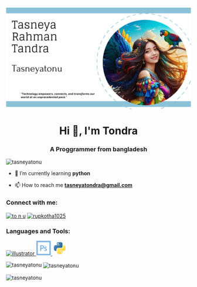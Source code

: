 ![logo](https://github.com/tasneyatonu/tasneyatonu/blob/main/2.png)
<h1 align="center">Hi 👋, I'm Tondra</h1>
<h3 align="center">A Proggrammer from bangladesh</h3>

<p align="left"> <img src="https://komarev.com/ghpvc/?username=tasneyatonu&label=Profile%20views&color=0e75b6&style=flat" alt="tasneyatonu" /> </p>

- 🌱 I’m currently learning **python**

- 📫 How to reach me **tasneyatondra@gmail.com**

<h3 align="left">Connect with me:</h3>
<p align="left">
<a href="https://fb.com/to n u" target="blank"><img align="center" src="https://raw.githubusercontent.com/rahuldkjain/github-profile-readme-generator/master/src/images/icons/Social/facebook.svg" alt="to n u" height="30" width="40" /></a>
<a href="https://instagram.com/rupkotha1025" target="blank"><img align="center" src="https://raw.githubusercontent.com/rahuldkjain/github-profile-readme-generator/master/src/images/icons/Social/instagram.svg" alt="rupkotha1025" height="30" width="40" /></a>
</p>

<h3 align="left">Languages and Tools:</h3>
<p align="left"> <a href="https://www.adobe.com/in/products/illustrator.html" target="_blank" rel="noreferrer"> <img src="https://www.vectorlogo.zone/logos/adobe_illustrator/adobe_illustrator-icon.svg" alt="illustrator" width="40" height="40"/> </a> <a href="https://www.photoshop.com/en" target="_blank" rel="noreferrer"> <img src="https://raw.githubusercontent.com/devicons/devicon/master/icons/photoshop/photoshop-line.svg" alt="photoshop" width="40" height="40"/> </a> <a href="https://www.python.org" target="_blank" rel="noreferrer"> <img src="https://raw.githubusercontent.com/devicons/devicon/master/icons/python/python-original.svg" alt="python" width="40" height="40"/> </a> </p>

<p><img align="left" src="https://github-readme-stats.vercel.app/api/top-langs?username=tasneyatonu&show_icons=true&locale=en&layout=compact" alt="tasneyatonu" /></p>

<p>&nbsp;<img align="center" src="https://github-readme-stats.vercel.app/api?username=tasneyatonu&show_icons=true&locale=en" alt="tasneyatonu" /></p>

<p><img align="center" src="https://github-readme-streak-stats.herokuapp.com/?user=tasneyatonu&" alt="tasneyatonu" /></p>
